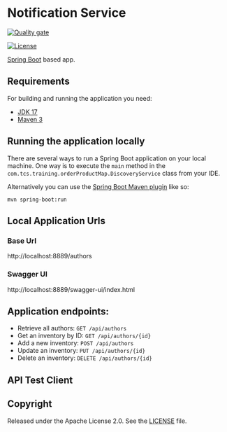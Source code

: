 # Notification Service

[![Quality gate](https://sonarcloud.io/api/project_badges/quality_gate?project=arghyagiri_notification-service)](https://sonarcloud.io/summary/new_code?id=arghyagiri_notification-service)

[![License](http://img.shields.io/:license-apache-blue.svg)](http://www.apache.org/licenses/LICENSE-2.0.html)

[Spring Boot](http://projects.spring.io/spring-boot/) based app.

## Requirements

For building and running the application you need:

- [JDK 17](https://www.oracle.com/java/technologies/javase/jdk17-archive-downloads.html)
- [Maven 3](https://maven.apache.org)

## Running the application locally

There are several ways to run a Spring Boot application on your local machine. One way is to execute the `main` method
in the `com.tcs.training.orderProductMap.DiscoveryService` class from your IDE.

Alternatively you can use
the [Spring Boot Maven plugin](https://docs.spring.io/spring-boot/docs/current/reference/html/build-tool-plugins-maven-plugin.html)
like so:

```shell
mvn spring-boot:run
```

## Local Application Urls

### Base Url

http://localhost:8889/authors

### Swagger UI

http://localhost:8889/swagger-ui/index.html

## Application endpoints:

* Retrieve all authors: ```GET /api/authors```
* Get an inventory by ID: ```GET /api/authors/{id}```
* Add a new inventory: ```POST /api/authors```
* Update an inventory: ```PUT /api/authors/{id}```
* Delete an inventory: ```DELETE /api/authors/{id}```

## API Test Client

## Copyright

Released under the Apache License 2.0. See
the [LICENSE](https://github.com/arghyagiri/microservice-e2/blob/main/LICENSE) file.
